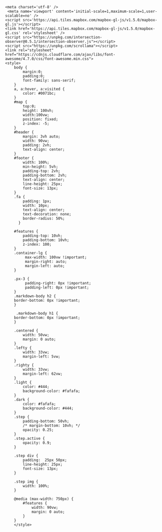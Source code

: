 <html>
<head>
	
<!-- Global site tag (gtag.js) - Google Analytics -->
<script async src="https://www.googletagmanager.com/gtag/js?id=G-3RKGWJ9K0S"></script>
<script>
  window.dataLayer = window.dataLayer || [];
  function gtag(){dataLayer.push(arguments);}
  gtag('js', new Date());

  gtag('config', 'G-3RKGWJ9K0S');
</script>


    <meta charset='utf-8' />
     <meta name='viewport' content='initial-scale=1,maximum-scale=1,user-scalable=no' />
    <script src='https://api.tiles.mapbox.com/mapbox-gl-js/v1.5.0/mapbox-gl.js'></script>
    <link href='https://api.tiles.mapbox.com/mapbox-gl-js/v1.5.0/mapbox-gl.css' rel='stylesheet' />
    <script src="https://unpkg.com/intersection-observer@0.5.1/intersection-observer.js"></script>
    <script src="https://unpkg.com/scrollama"></script>
    <link rel="stylesheet" href="https://cdnjs.cloudflare.com/ajax/libs/font-awesome/4.7.0/css/font-awesome.min.css">
    <style>
        body {
            margin:0; 
            padding:0; 
            font-family: sans-serif;
        }
        a, a:hover, a:visited {
            color: #0071bc;
        }
        #map {
            top:0; 
            height: 100vh;
            width:100vw;
            position: fixed;
            z-index: -5;
        }
        #header {
            margin: 3vh auto;
            width: 90vw;
            padding: 2vh;
            text-align: center;
        }
        #footer {
            width: 100%;
            min-height: 5vh;
            padding-top: 2vh;
            padding-bottom: 2vh;
            text-align: center;
            line-height: 25px;
            font-size: 13px;
        }
        .fa {
            padding: 1px;
            width: 10px;
            text-align: center;
            text-decoration: none;
            border-radius: 50%;
          }
          
        #features {
            padding-top: 10vh;
            padding-bottom: 10vh;
            z-index: 100;
        }
        .container-lg {
             max-width: 100vw !important;
             margin-right: auto;
             margin-left: auto;
        }   
        
        .px-3 {
             padding-right: 0px !important;
             padding-left: 0px !important;
        }
        .markdown-body h2 {
        border-bottom: 0px !important;
        }
        
         .markdown-body h1 {
        border-bottom: 0px !important;
        }
        
        .centered {
            width: 50vw;
            margin: 0 auto;
        }
        .lefty {
            width: 33vw;
            margin-left: 5vw;
        }
        .righty {
            width: 33vw;
            margin-left: 62vw;
        }
        .light {
            color: #444;
            background-color: #fafafa;
        }
        .dark {
            color: #fafafa;
            background-color: #444;
        }
        .step {
            padding-bottom: 50vh;
            /* margin-bottom: 10vh; */
            opacity: 0.25;
        }
        .step.active {
            opacity: 0.9;
        }

        .step div {
            padding:  25px 50px;
            line-height: 25px;
            font-size: 13px;
        }

        .step img {
            width: 100%;
        }

        @media (max-width: 750px) {
            #features {
                width: 90vw;
                margin: 0 auto;
            }
        }
        </style>
</head>
<body>
	
<div id="map"></div>
<div id="story"></div>
<script>
var config = {
    style: 'mapbox://styles/reachabove/ckgqu406e4rc119o31llg01wk',
    accessToken: 'pk.eyJ1IjoicmVhY2hhYm92ZSIsImEiOiJjazA1ZnBuam8zbDBlM2htdnFzazc1bjI1In0.GlSlBxjbFhFjoassRsXKiA',
    showMarkers: false,
    theme: 'dark',
    alignment: 'left',
    title: 'Staying Active during the Pandemic',
    subtitle: 'Local Adventures of Sam & Evan (6 & 4 years old)',
    byline: 'by the Houston Family',
    footer: 'More on our biking adventures <a href="https://www.instagram.com/reach.above/" class="fa fa-instagram"></a>  | Maps and Stuff  <a href="https://twitter.com/reach_above" class="fa fa-twitter"></a></br>Special Thanks to:</br>Mapbox Solutions Architecture and @lobenichou for the Scrollytelling Template | @John_M_Nelson for the Firefly ArcGIS Blog | @jonni_walker for the Glow Effect Blog',
    chapters: [
        {
            id: 'Opportunity',
            title: 'An Outdoor Opportunity',
            image: './mapathon/S_E_D.jpg',
            description: 'With school, sports and indoor activites cancelled we had more opportunities to get outside and explore our community. To do that we rode our bikes all around our community and nearby trails',
            location: {
                center: [-78.69037, 43.93645 ],
                zoom: 11.74,
                pitch: 0.00,
                bearing: -2.30
            },
            onChapterEnter: [
                {
                    layer: 'strava-1',
                    opacity: 0.8
                },
                 {
                    layer: 'strava-2',
                    opacity: 0.6
                }
            ],
            onChapterExit: [
                {
                    layer: 'strava-1',
                    opacity: 0.8
                },
                 {
                    layer: 'strava-2',
                    opacity: 0.6
                }
            ]
        },
        {
            id: 'local',
            title: 'Our Local Rides',
            image: '',
            description: 'Almost everyday we got outside and rode our bikes. The darker the red and wider the line the further the ride',
            location: {
                center: [-78.68791, 43.91651],
                zoom: 13.06,
                pitch: 0.00,
                bearing: 0.00
            },
            onChapterEnter: [],
            onChapterExit: []
       
        },
        {
            id: 'Weather',
            title: 'We rode in all sorts of weather. Rain, Snow, Cold and Hot',
            image: './mapathon/S_E.jpg',
            description: 'Here is a picture mid-ride in a snow storm.',
            location: {
                center: [-78.67219, 43.92559],
                zoom: 17.08,
                pitch: 60.00,
                bearing: -8.00
            },
			
            onChapterEnter: [],
            onChapterExit: []
            
        },
        {
            id: 'Joseph',
            title: 'We went exploring all sorts of places. We went to our school',
            image: '',
            description: '<a href="https://http://stjosephbowmanville.pvnccdsb.on.ca/">St. Joseph C.E.S. Bowmanville</a>',
            location: {
                center: [-78.675, 43.904],
                zoom: 16.73,
                pitch: 60.00,
                bearing: 0.00
            },
            onChapterEnter: [
                {
                    layer: 'buildings',
                    opacity: 0.8
                },
            ],
            onChapterExit: [
                {
                    layer: 'buildings',
                    opacity: 0.8
                }
            ]
        },
    {
            id: 'Daycare',
            title: 'And to Evans Daycare',
            image: '',
            description: 'In June - Instead of a drive-by, we did a ride-by, to say farewell to Evan teachers as he is off to J.K. ',
            location: {
                center: [-78.69649, 43.90491  ],
                zoom: 16.95,
                pitch: 60.00,
                bearing: -24.80
            },
            onChapterEnter: [
                {
                    layer: 'buildings',
                    opacity: 0.8
                }
            ],
            onChapterExit: [
                {
                    layer: 'buildings',
                    opacity: 0.0
                }
            ]
        },
        {
            id: 'Jury',
            title: 'We discovered some of the History of Bowmanville - Over the bridge to the Jury Lands',
            image: './mapathon/Skids.gif',
            description: 'During the years 1941 to 1945 the property was used as a German prisoner-of-war camp. The camp was used primarily for German officers, with over 800 prisoners occupying the camp at times. Read more at <a href="https://www.jurylandsfoundation.com">Jury Land Foundation</a>',
            location: {
                center: [-78.66974, 43.92563],
                zoom: 15.30,
                pitch: 0.00,
                bearing: 0.00
            },
             onChapterEnter: [],
             onChapterExit: []
        },
            {
            id: 'Dirt Jumps',
            title: 'We loved being dare-devils at the Jackman Rd Dirt Jumps',
            image: './mapathon/Jackman.gif',
            description: 'We went here a lot you can tell by all the lines overlapping near the river and all the lines with the trips to this excellent area.',
            location: {
                center: [-78.702, 43.920],
                zoom: 15.54,
                pitch: 0.00,
                bearing: 0.00
            },
             onChapterEnter: [],
             onChapterExit: []
        },
           {
            id: 'Creeks',
            title: 'We travelled along the paved and gravel paths. Our favourites run parallel to the Bowmanville Creek and the Soper Creek',
            image: './mapathon/Hill.gif',
            description: 'Lots of work is going into connecting these trails together with the Waterfront Trail to create a safe active enviroment for the whole community.Thank you <a href="https://valleys2000.ca/">Valleys 2000</a>',
            location: {
                center: [ -78.68791,43.90641],
                zoom:  14.63,
                pitch: 60.00,
                bearing:  -37.05
            },
             onChapterEnter: [
                {
                    layer: 'strava-1',
                    opacity: 0.8
                },
                 {
                    layer: 'strava-2',
                    opacity: 0.6
                },
		{
                    layer: 'strava-3',
                    opacity: 1
                }
            ],
            onChapterExit: [
                {
                    layer: 'strava-1',
                    opacity: 0.8
                },
                 {
                    layer: 'strava-2',
                    opacity: 0.6
                },
		{
                    layer: 'strava-3',
                    opacity: 1
                }
            ]
        },
        
        {
            id: 'Longest',
            title: 'Our longest rides were 12KM here is what it looks like on the map.',
            image: '',
            description: '',
            location: {
                center: [-78.68791, 43.91651],
                zoom: 13.06,
                pitch: 0.00,
                bearing: 0.00
            },
             onChapterEnter: [
                {
                    layer: 'strava-1',
                    opacity: 0
                },
                 {
                    layer: 'strava-2',
                    opacity: 0
                },
		{
                    layer: 'strava-3',
                    opacity: 0
                },
		{
                    layer: 'strava-1l',
                    opacity: 0.8
                },
                 {
                    layer: 'strava-2l',
                    opacity: 0.6
                },
		 {
                    layer: 'strava-3l',
                    opacity: 1
                }
            ],
            onChapterExit: [
                {
                    layer: 'strava-1l',
                    opacity: 0
                },
                 {
                    layer: 'strava-2l',
                    opacity: 0
                },
		{
                    layer: 'strava-3l',
                    opacity: 0
                },
		{
                    layer: 'strava-1',
                    opacity: 0.8
                },
                 {
                    layer: 'strava-2',
                    opacity: 0.6
                },
		{
                    layer: 'strava-3',
                    opacity: 1
                }
            ]
        },
        
       {
            id: 'Orono',
            title: 'Just a 10 minute drive from us is the Orono Crown Lands',
            image: './mapathon/S_E4.jpg',
            description: 'We were lucky to have these trails available to us since March 2020. Thank you <a href="https://oronocrownlands.com/">Orono Crown Lands</a>',
            location: {
                center: [-78.62617, 43.97136 ],
                zoom: 14.31,
                pitch: 37.00,
                bearing: -19.02
            },
            onChapterEnter: [
                {
                    layer: 'strava-1',
                    opacity: 0.8
                },
                 {
                    layer: 'strava-2',
                    opacity: 0.6
                },
		 {
                    layer: 'strava-3',
                    opacity: 1
                }
            ],
            onChapterExit: [
	    {
                    layer: 'strava-1',
                    opacity: 0.8
                },
                 {
                    layer: 'strava-2',
                    opacity: 0.6
                },
		 {
                    layer: 'strava-3',
                    opacity: 1
                }
		]
        },
        
    {
            id: 'Uxbridge Bike Park',
            title: 'We travel a bit further simetimes to the Uxbridge Rotary Bike Park',
            image: './mapathon/BP_Evan.gif',
            description: 'There are no GPS tracks here, but we love riding the pump track in Uxbridge.',
            location: {
                center: [ -79.12724, 44.12500],
                zoom: 17.35,
                pitch: 60.00,
                bearing: 76.80
            },
             onChapterEnter: [],
             onChapterExit: []
        },
         {
            id: 'Durham Forest',
            title: 'We have lot of fun at Durham Forest. It has some of the best Mountain Biking Trails in Ontario',
            image: './mapathon/Double.gif',
            description: 'Check out this fantastic organization building these wicked trails. <a href="https://durhammountainbiking.ca/">DMBA</a>',
            location: {
                center: [-79.09287, 44.04797],
                zoom: 14.65,
                pitch: 0.00,
                bearing: 0.00
            },
            onChapterEnter: [],
            onChapterExit: []
        },
        {
            id: 'Running',
            title: 'How active have we been so far?',
            image: './mapathon/Evan_Balance.gif',
            description: '',
            location: {
                center: [ -78.68438, 43.91550],
                zoom: 13.17,
                pitch: 0.00,
                bearing: 0.00
            },
             onChapterEnter: [],
             onChapterExit: []
        },
         {
            id: 'Stats',
            title: 'From March 2020 to October 2020 we have completed:',
            image: '',
            description: '<p> 160 Activities </br>Travelled 800KM </br>Went up 5000M in Elevation</br>and had a Max Speed of 28KPH</p> ',
            location: {
                center: [ -78.68438, 43.91550],
                zoom: 13.17,
                pitch: 60.00,
                bearing: 0.00
            },
            onChapterEnter: [],
            onChapterExit: []
        },
        {
            id: 'Closing',
            title: 'We hope you have enjoyed our story and that you are staying safe, healthy and active during this time as well. ',
            image: './mapathon/Collage.png',
            description: '',
            location: {
                center: [ -78.68438, 43.91550],
                zoom: 13.17,
                pitch: 60.00,
                bearing: 0.00
            },
             onChapterEnter: [],
             onChapterExit: []
        }
    ]
};

</script>
<script>
var layerTypes = {
    'fill': ['fill-opacity'],
    'line': ['line-opacity'],
    'circle': ['circle-opacity', 'circle-stroke-opacity'],
    'symbol': ['icon-opacity', 'text-opacity'],
    'raster': ['raster-opacity'],
    'fill-extrusion': ['fill-extrusion-opacity']
}

var alignments = {
    'left': 'lefty',
    'center': 'centered',
    'right': 'righty'
}

function getLayerPaintType(layer) {
    var layerType = map.getLayer(layer).type;
    return layerTypes[layerType];
}

function setLayerOpacity(layer) {
    var paintProps = getLayerPaintType(layer.layer);
    paintProps.forEach(function(prop) {
        map.setPaintProperty(layer.layer, prop, layer.opacity);
    });
}

var story = document.getElementById('story');
var features = document.createElement('div');
features.classList.add(alignments[config.alignment]);
features.setAttribute('id', 'features');

var header = document.createElement('div');

if (config.title) {
    var titleText = document.createElement('h1');
    titleText.innerText = config.title;
    header.appendChild(titleText);
}

if (config.subtitle) {
    var subtitleText = document.createElement('h2');
    subtitleText.innerText = config.subtitle;
    header.appendChild(subtitleText);
}

if (config.byline) {
    var bylineText = document.createElement('p');
    bylineText.innerText = config.byline;
    header.appendChild(bylineText);
}

if (header.innerText.length > 0) {
    header.classList.add(config.theme);
    header.setAttribute('id', 'header');
    story.appendChild(header);
}

config.chapters.forEach((record, idx) => {
    var container = document.createElement('div');
    var chapter = document.createElement('div');
    
    if (record.title) {
        var title = document.createElement('h3');
        title.innerText = record.title;
        chapter.appendChild(title);
    }
    
    if (record.image) {
        var image = new Image();  
        image.src = record.image;  
        chapter.appendChild(image);
    }
    
       
    if (record.description) {
        var story = document.createElement('p');
        story.innerHTML = record.description;
        chapter.appendChild(story);
    }

    container.setAttribute('id', record.id);
    container.classList.add('step');
    if (idx === 0) {
        container.classList.add('active');
    }

    chapter.classList.add(config.theme);
    container.appendChild(chapter);
    features.appendChild(container);
});

story.appendChild(features);

var footer = document.createElement('div');

if (config.footer) {
    var footerText = document.createElement('p');
    footerText.innerHTML = config.footer;
    footer.appendChild(footerText);
}

if (footer.innerText.length > 0) {
    footer.classList.add(config.theme);
    footer.setAttribute('id', 'footer');
    story.appendChild(footer);
}

mapboxgl.accessToken = config.accessToken;

const transformRequest = (url) => {
    const hasQuery = url.indexOf("?") !== -1;	  
    const suffix = hasQuery ? "&pluginName=journalismScrollytelling" : "?pluginName=journalismScrollytelling";	  
    return {
      url: url + suffix
    }	  
}

var map = new mapboxgl.Map({
    container: 'map',
    style: config.style,
    center: config.chapters[0].location.center,
    zoom: config.chapters[0].location.zoom,
    bearing: config.chapters[0].location.bearing,
    pitch: config.chapters[0].location.pitch,
    scrollZoom: false,
    transformRequest: transformRequest
});

var marker = new mapboxgl.Marker();
if (config.showMarkers) {
    marker.setLngLat(config.chapters[0].location.center).addTo(map);
}

// instantiate the scrollama
var scroller = scrollama();

map.on("load", function() {
    // setup the instance, pass callback functions
    scroller
    .setup({
        step: '.step',
        offset: 0.5,
        progress: true
    })
    .onStepEnter(response => {
        var chapter = config.chapters.find(chap => chap.id === response.element.id);
        response.element.classList.add('active');
        map.flyTo(chapter.location);
        if (config.showMarkers) {
            marker.setLngLat(chapter.location.center);
        }
        if (chapter.onChapterEnter.length > 0) {
            chapter.onChapterEnter.forEach(setLayerOpacity);
        }
    })
    .onStepExit(response => {
        var chapter = config.chapters.find(chap => chap.id === response.element.id);
        response.element.classList.remove('active');
        if (chapter.onChapterExit.length > 0) {
            chapter.onChapterExit.forEach(setLayerOpacity);
        }
    });
});

// setup resize event
window.addEventListener('resize', scroller.resize);

</script>


</body>
</html>
